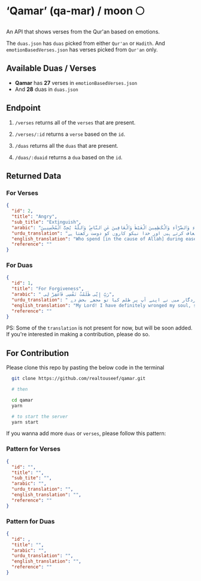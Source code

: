 # ‘Qamar’ (qa-mar) / moon 🌕

An API that shows verses from the Qur'an based on emotions.

The `duas.json` has `duas` picked from either `Qur'an` or `Hadith`.
And `emotionBasedVerses.json` has verses picked from `Qur'an` only.

## Available Duas / Verses

- **Qamar** has **27** verses in `emotionBasedVerses.json`
- And **28** duas in `duas.json`

## Endpoint

1. `/verses` returns all of the `verses` that are present.
1. `/verses/:id` returns a `verse` based on the `id`.

1. `/duas` returns all the `duas` that are present.
1. `/duas/:duaid` returns a `dua` based on the `id`.

## Returned Data

### For Verses

```json
{
  "id": 2,
  "title": "Angry",
  "sub_title": "Extinguish",
  "arabic": "ٱلَّذِينَ يُنفِقُونَ فِى ٱلسَّرَّآءِ وَٱلضَّرَّآءِ وَٱلْكَـٰظِمِينَ ٱلْغَيْظَ وَٱلْعَافِينَ عَنِ ٱلنَّاسِ ۗ وَٱللَّهُ يُحِبُّ ٱلْمُحْسِنِينَ",
  "urdu_translation": "جو آسودگی اور تنگی میں (اپنا مال خدا کی راہ میں) خرچ کرتےہیں اور غصے کو روکتے اور لوگوں کے قصور معاف کرتے ہیں اور خدا نیکو کاروں کو دوست رکھتا ہے",
  "english_translation": "Who spend [in the cause of Allah] during ease and hardship and who restrain anger and who pardon the people - and Allah loves the doers of good",
  "reference": ""
}
```

### For Duas

```json
{
  "id": 1,
  "title": "For Forgiveness",
  "arabic": " رَبِّ إِنِّى ظَلَمْتُ نَفْسِى فَٱغْفِرْ لِى",
  "urdu_translation": " اے پروردگار میں نے اپنے آپ پر ظلم کیا تو مجھے بخش دے",
  "english_translation": "My Lord! I have definitely wronged my soul, so forgive me.",
  "reference": ""
}
```

PS: Some of the `translation` is not present for now, but will be soon added. If you're interested in making a contribution, please do so.

## For Contribution

Please clone this repo by pasting the below code in the terminal

```bash
  git clone https://github.com/realtouseef/qamar.git

  # then

  cd qamar
  yarn

  # to start the server
  yarn start
```

If you wanna add more `duas` or `verses`, please follow this pattern:

### Pattern for Verses

```json
{
  "id": "",
  "title": "",
  "sub_tite": "",
  "arabic": "",
  "urdu_translation": "",
  "english_translation": "",
  "reference": ""
}
```

### Pattern for Duas

```json
{
  "id": ,
  "title": "",
  "arabic": "",
  "urdu_translation": "",
  "english_translation": "",
  "reference": ""
}
```
